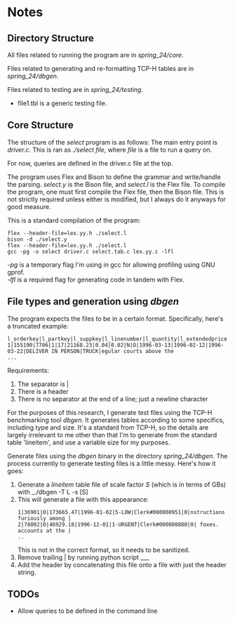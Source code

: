 # Notes

## Directory Structure
All files related to running the program are in _spring_24/core_.

Files related to generating and re-formatting TCP-H tables are in _spring_24/dbgen_.

Files related to testing are in _spring_24/testing_.
- file1.tbl is a generic testing file.

## Core Structure

The structure of the *select* program is as follows:
The main entry point is _driver.c_. This is ran as _./select *file*_, where *file* is a file to run a query on.

For now, queries are defined in the driver.c file at the top.

The program uses Flex and Bison to define the grammar and write/handle the parsing. _select.y_ is the Bison file, and _select.l_ is the Flex file. To compile the program, one must first compile the Flex file, then the Bison file. This is not strictly required unless either is modified, but I always do it anyways for good measure.

This is a standard compilation of the program:
```
flex --header-file=lex.yy.h ./select.l 
bison -d ./select.y
flex --header-file=lex.yy.h ./select.l 
gcc -pg -o select driver.c select.tab.c lex.yy.c -lfl
```

_-pg_ is a temporary flag I'm using in gcc for allowing profiling using GNU gprof.\
_-lfl_ is a required flag for generating code in tandem with Flex.


## File types and generation using *dbgen*

The program expects the files to be in a certain format. Specifically, here's a truncated example:
```
l_orderkey|l_partkey|l_suppkey|l_linenumber|l_quantity|l_extendedprice|l_discount|l_tax|l_returnflag|l_linestatus|l_shipdate|l_commitdate|l_receiptdate|l_shipinstruct|l_shipmode|l_comment
1|155190|7706|1|17|21168.23|0.04|0.02|N|O|1996-03-13|1996-02-12|1996-03-22|DELIVER IN PERSON|TRUCK|egular courts above the
...
```
Requirements:

1. The separator is |
2. There is a header
3. There is no separator at the end of a line; just a newline character

For the purposes of this research, I generate test files using the TCP-H benchmarking tool *dbgen*. It generates tables according to some specifics, including type and size. It's a standard from TCP-H, so the details are largely irrelevant to me other than that I'm to generate from the standard table 'lineitem', and use a variable size for my purposes.

Generate files using the _dbgen_ binary in the directory _spring_24/dbgen_. The process currently to generate testing files is a little messy. Here's how it goes:

1. Generate a _lineitem_ table file of scale factor _S_ (which is in terms of GBs) with _./dbgen -T L -s [S]
2. This will generate a file with this appearance:
    ```
    1|36901|O|173665.47|1996-01-02|5-LOW|Clerk#000000951|0|nstructions furiously among |
    2|78002|O|46929.18|1996-12-01|1-URGENT|Clerk#000000880|0| foxes. accounts at the |
    ..
    ```
    This is not in the correct format, so it needs to be sanitized.
3. Remove trailing | by running python script ___
4. Add the header by concatenating this file onto a file with just the header string.
## TODOs
- Allow queries to be defined in the command line